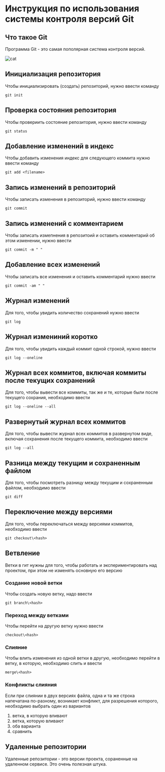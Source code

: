 # **Инструкция по использования системы контроля версий Git**

## Что такое Git

Программа Git - это самая пополярная система контроля версий.

![cat](cat.jpg)

## Инициализация  репозитория

Чтобы инициализировать (создать) репозиторий, нужно ввести команду

    git init
  
  ## Проверка состояния репозитория

Чтобы провериить состояние репозитория, нужно ввести команду

    git status

## Добавление изменений в индекс

Чтобы добавить изменения индекс для следующего коммита нужно ввести команду

    git add <filename>  

## Запись изменений в репозиторий

Чтобы записать изменения в репозиторий, нужно ввести команду

    git commit

## Запись изменений с комментарием

Чтобы записать измепнения в репозитоий и оставить комментарий об этом изменении, нужно ввести

    git commit -m " "

## Добавление всех изменений

Чтобы записать все изменения и оставить комментарий нужно ввести

    git commit -am " "

## Журнал изменений

Для того, чтобы увидить количество сохранений нужно ввести

    git log

## Журнал измениний коротко

Для того, чтобы увидить каждый коммит одной строкой, нужно ввести

    git log --oneline

## Журнал всех коммитов, включая коммиты после текущих сохранений

Для того, чтобы вывести все коммиты, так же и те, которые были после текущего сохрания, необходимо ввести

    git log --oneline --all

## Развернутый журнал всех коммитов 

Для того, чтобы вывести журнал всех коммитов в развернутом виде, включая сохранения после текущего коммита, необходимо ввести

    git log --all

## Разница между текущим и сохраненным файлом

Для того, чтобы посмотреть разницу между текущим и сохраненным файлом, необходимо ввести 

    git diff

## Переключение между версиями 

Для того, чтобы переключаться между версиями коммитов, необходимо ввести

    git checkout\<hash>

## Ветвление

Ветки в гит нужны для того, чтобы работать и экспериментировать над проектом, при этом не изменять основную его версию

### Создание новой ветки

Чтобы создать новую ветку, надо ввести

    git branch\<hash>

### Переход между ветками

Чтобы перейти на другую ветку нужно ввести

    checkout\<hash>

### Слияние

Чтобы влить изменения из одной ветки в другую, необходимо перейти в ветку, в которую, необходимо слить и ввести

    merge\<hash>

### Конфликты слияния

Если при слиянии в двух версиях файла, одна и та же строка напечатана по-разному, возникает конфликт,  для разрешения которого, необходимо выбрать один из вариантов

1. ветка, в которую вливают
2. ветка, которую вливают
3. оба варианта
4. сравнить

## Удаленные репозитории

Удаленные репозитории - это версии проекта, сораненные на удаленном сервисе. Это очень полезная штука.
